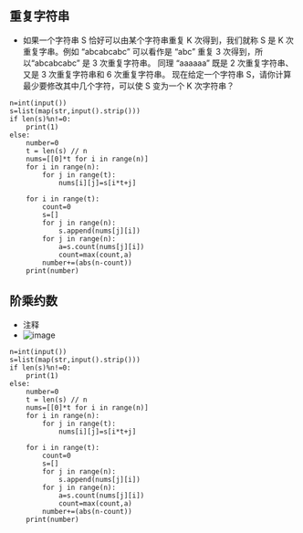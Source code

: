 ## 重复字符串
* 如果一个字符串 S 恰好可以由某个字符串重复 K 次得到，我们就称 S 是 K 次重复字串。例如 “abcabcabc” 可以看作是 “abc” 重复 3 次得到，所以“abcabcabc” 是 3 次重复字符串。
同理 “aaaaaa” 既是 2 次重复字符串、又是 3 次重复字符串和 6 次重复字符串。
现在给定一个字符串 S，请你计算最少要修改其中几个字符，可以使 S 变为一个 K 次字符串？
```
n=int(input())
s=list(map(str,input().strip()))
if len(s)%n!=0:
    print(1)
else:
    number=0
    t = len(s) // n
    nums=[[0]*t for i in range(n)]  
    for i in range(n):
        for j in range(t):
            nums[i][j]=s[i*t+j]

    for i in range(t):
        count=0
        s=[]
        for j in range(n):
            s.append(nums[j][i])
        for j in range(n):
            a=s.count(nums[j][i])
            count=max(count,a)
        number+=(abs(n-count))
    print(number)

```
## 阶乘约数
* 注释
* ![image](https://user-images.githubusercontent.com/46865901/111158116-a141c300-85d2-11eb-99f2-027c1d23de71.png)

```
n=int(input())
s=list(map(str,input().strip()))
if len(s)%n!=0:
    print(1)
else:
    number=0
    t = len(s) // n
    nums=[[0]*t for i in range(n)]  
    for i in range(n):
        for j in range(t):
            nums[i][j]=s[i*t+j]

    for i in range(t):
        count=0
        s=[]
        for j in range(n):
            s.append(nums[j][i])
        for j in range(n):
            a=s.count(nums[j][i])
            count=max(count,a)
        number+=(abs(n-count))
    print(number)

```
